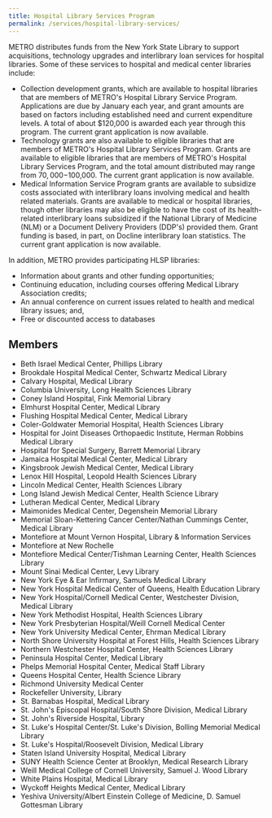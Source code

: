 ```yaml
---
title: Hospital Library Services Program
permalink: /services/hospital-library-services/
---
```


METRO distributes funds from the New York State Library to support acquisitions, technology upgrades and interlibrary loan services for hospital libraries. Some of these services to hospital and medical center libraries include:

* Collection development grants, which are available to hospital libraries that are members of METRO's Hospital Library Service Program. Applications are due by January each year, and grant amounts are based on factors including established need and current expenditure levels. A total of about $120,000 is awarded each year through this program. The current grant application is now available.
* Technology grants are also available to eligible libraries that are members of METRO's Hospital Library Services Program. Grants are available to eligible libraries that are members of METRO's Hospital Library Services Program, and the total amount distributed may range from $70,000-$100,000. The current grant application is now available.
* Medical Information Service Program grants are available to subsidize costs associated with interlibrary loans involving medical and health related materials. Grants are available to medical or hospital libraries, though other libraries may also be eligible to have the cost of its health-related interlibrary loans subsidized if the National Library of Medicine (NLM) or a Document Delivery Providers (DDP's) provided them. Grant funding is based, in part, on Docline interlibrary loan statistics.  The current grant application is now available.

In addition, METRO provides participating HLSP libraries:

* Information about grants and other funding opportunities;
* Continuing education, including courses offering Medical Library Association credits;
* An annual conference on current issues related to health and medical library issues; and,
* Free or discounted access to databases

## Members

* Beth Israel Medical Center, Phillips Library
* Brookdale Hospital Medical Center, Schwartz Medical Library
* Calvary Hospital, Medical Library
* Columbia University, Long Health Sciences Library
* Coney Island Hospital, Fink Memorial Library
* Elmhurst Hospital Center, Medical Library
* Flushing Hospital Medical Center, Medical Library
* Coler-Goldwater Memorial Hospital, Health Sciences Library
* Hospital for Joint Diseases Orthopaedic Institute, Herman Robbins Medical Library
* Hospital for Special Surgery, Barrett Memorial Library
* Jamaica Hospital Medical Center, Medical Library
* Kingsbrook Jewish Medical Center, Medical Library
* Lenox Hill Hospital, Leopold Health Sciences Library
* Lincoln Medical Center, Health Sciences Library
* Long Island Jewish Medical Center, Health Science Library
* Lutheran Medical Center, Medical Library
* Maimonides Medical Center, Degenshein Memorial Library
* Memorial Sloan-Kettering Cancer Center/Nathan Cummings Center, Medical Library
* Montefiore at Mount Vernon Hospital, Library & Information Services
* Montefiore at New Rochelle
* Montefiore Medical Center/Tishman Learning Center, Health Sciences Library
* Mount Sinai Medical Center, Levy Library
* New York Eye & Ear Infirmary, Samuels Medical Library
* New York Hospital Medical Center of Queens, Health Education Library
* New York Hospital/Cornell Medical Center, Westchester Division, Medical Library
* New York Methodist Hospital, Health Sciences Library
* New York Presbyterian Hospital/Weill Cornell Medical Center
* New York University Medical Center, Ehrman Medical Library
* North Shore University Hospital at Forest Hills, Health Sciences Library
* Northern Westchester Hospital Center, Health Sciences Library
* Peninsula Hospital Center, Medical Library
* Phelps Memorial Hospital Center, Medical Staff Library
* Queens Hospital Center, Health Science Library
* Richmond University Medical Center
* Rockefeller University, Library
* St. Barnabas Hospital, Medical Library
* St. John's Episcopal Hospital/South Shore Division, Medical Library
* St. John's Riverside Hospital, Library
* St. Luke's Hospital Center/St. Luke's Division, Bolling Memorial Medical Library
* St. Luke's Hospital/Roosevelt Division, Medical Library
* Staten Island University Hospital, Medical Library
* SUNY Health Science Center at Brooklyn, Medical Research Library
* Weill Medical College of Cornell University, Samuel J. Wood Library
* White Plains Hospital, Medical Library
* Wyckoff Heights Medical Center, Medical Library
* Yeshiva University/Albert Einstein College of Medicine, D. Samuel Gottesman Library
